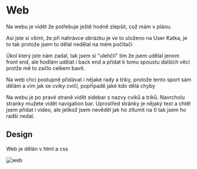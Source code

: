 # Web
Na webu je vidět že potřebuje ještě hodně zlepšit, což mám v plánu.

Asi jste si všiml, že při nahrávce obrázku je ve to uloženo na User Katka, je to tak protože jsem to dělal nedělal na mém počítači

Úkol který jste nám zadal, tak jsem si "ulehčil" tím že jsem udělal jenom front end, ale hodlám udělat i back end a přidat k tomu spoustu dalších věcí protže mě to začlo celkem bavit.

Na web chci postupně přidávat i nějaké rady a triky, protože tento sport sám dělám a vím jak se cviky cvičí, popřípadě jaké kdo dělá chyby

Na webu je po pravé straně vidět sidebar s nazvy cviků a triků. Navrcholu stranky mužete vidět navigation bar. Uprostřed stránky je nějaký text a chtěl jsem přidat i video, ale jelikož jsem nevěděl jak ho ztlumit na 0 tak jsem ho radši nedal. 

## Design
Web je dělán v html a css

![web](https://github.com/JosefRosa/web/assets/76937639/b8c4c1dc-58dd-48f4-8308-79358f6ce123)


